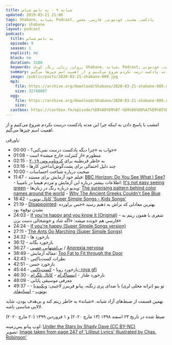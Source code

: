 ```yaml
---
title: شبانه ۹ - به نامم شناس
updated: 2019-03-21 21:00
tags: Shabane, شبانه, Podcast, پادکست, صحبت, خودمونی, فارسی, محسن
category: shabane
layout: podcast
podcast:
  title: به نامم شناس
  episode: 9
  season: 1
  explicit: no
  block: no
  duration: 3180
  keywords: روان, زبان, رنگ, کودک, Shabane, شبانه, Podcast, پادکست, صحبت, خودمونی 
  summary: امشب با پاسخ دادن به اینکه چرا این مدته پادکست درست نکردم شروع می‌کنیم و از اهمیت اسم چیزها می‌گیم.
  image: /public/posts/2020-03-21-shabane-009.jpg
  mp3: 
    file: https://archive.org/download/Shabane/2020-03-21-shabane-009.mp3
    size: 32740607
  ogg:
    file: https://archive.org/download/Shabane/2020-03-21-shabane-009.ogg
    size: 
  castbox: https://castbox.fm/episode/%D8%A8%D9%87-%D9%86%D8%A7%D9%85%D9%85-%D8%B4%D9%86%D8%A7%D8%B3-id2455693-id242600964
---
```

امشب با پاسخ دادن به اینکه چرا این مدته پادکست درست نکردم شروع می‌کنیم و از اهمیت اسم چیزها می‌گیم.

<!--more-->

پاورقی:

* 00:00 - جواب به «چرا دیگه پادکست درست نمی‌کنی؟»
* 01:08 - منظورم «از کنترلت خارج میشه» است
* 02:15 - به خاطر قرنطینه برای [کروناویروس ۲۰۱۹](https://fa.wikipedia.org/wiki/%D8%A8%DB%8C%D9%85%D8%A7%D8%B1%DB%8C_%DA%A9%D8%B1%D9%88%D9%86%D8%A7%D9%88%DB%8C%D8%B1%D9%88%D8%B3_%DB%B2%DB%B0%DB%B1%DB%B9)
* 03:16 - چند دلیل احتمالی برای پشت‌گوش‌انداختن کارها
* 10:00 - صحبت درباره شناخت احساسات
* 11:47 - فیلم خود آزمایش برای مستند: [BBC Horizon: Do You See What I See?](https://www.bbc.co.uk/programmes/b013c8tb) - اطلاعات بیشتر درباره این آزمایش و مردم هیمبا در نامیبیا: [It's not easy seeing green](https://languagelog.ldc.upenn.edu/nll/?p=17970) - ویدیو درباره رنگ در زبان‌ها: [The surprising pattern behind color names around the world](https://www.youtube.com/watch?v=gMqZR3pqMjg) - [Why The Ancient Greeks Couldn't See Blue](https://www.youtube.com/watch?v=D1-WuBbVe2E)
* 18:42 - [کانال یوتوب 'Super Simple Songs - Kids Songs'](https://www.youtube.com/channel/UCLsooMJoIpl_7ux2jvdPB-Q)
* 21:19 - [Disappointed](https://www.merriam-webster.com/dictionary/disappointed): بهترین معادلی که براش به ذهنم رسید «حس براورده نشدن توقع» بود
* 24:03 - [If you're happy and you know it (Original)](https://www.youtube.com/watch?v=71hqRT9U0wg) - شعری با همون ریتم به فارسی هم خونده میشه: «اگه شاد و خوشحالی دست بزن»
* 24:24 - [If you're happy (Super Simple Songs version)](https://www.youtube.com/watch?v=l4WNrvVjiTw)
* 27:11 - [The Ants Go Marching (Super Simple Songs)](https://www.youtube.com/watch?v=2S__fbCGwOM)
* 34:32 - بازخورد ها
* 36:12 - بازخورد یگانه
* 36:27 - [بی‌اشتهایی عصبی](https://fa.wikipedia.org/wiki/%D8%A8%DB%8C%E2%80%8C%D8%A7%D8%B4%D8%AA%D9%87%D8%A7%DB%8C%DB%8C_%D8%B9%D8%B5%D8%A8%DB%8C) / [Anorexia nervosa](https://en.wikipedia.org/wiki/Anorexia_nervosa)
* 38:49 - مقاله آزمایش: [Too Fat to Fit through the Door](https://journals.plos.org/plosone/article?id=10.1371/journal.pone.0064602)
* 42:43 - نظرات کست‌باکس
* 42:51 - بازخورد حسن
* 45:44 - بازخورد رویا - [کست‌باکس: roya gfi](https://castbox.fm/vua/14366676)
* 46:30 - بازخورد طناز - [اینستاگرام](https://www.instagram.com/tannziiiii/) - [کانال تلگرام](https://t.me/shinnotes)
* 48:09 - معرفی موسیقی پایانی
* 49:37 - تو بیو (ترانه محلی لری) با صدای پری زنگنه، پیانو فریبرز لاچینی: [ویکیپدیا](https://fa.wikipedia.org/wiki/%D8%AA%D9%88_%D8%A8%DB%8C%D9%88) - [یوتوب](https://www.youtube.com/watch?v=XXu4Y9AUpJA&list=PLflfic2qZOnFwXMG_kqBzkzPgFyC8EMqy&index=5&t=0s) - [اسپاتیفای](https://open.spotify.com/track/5lhjaWbWZMn0GzNAYldgFN)


نهمین قسمت از ضبط‌های آزاد شبانه. «شبانه» به خاطر ریتم کند و بی‌هدف بودن، شاید لالایی مناسبی باشه.

ضبط شده در تاریخ ۲۳ اسفند ۱۳۹۸ (۱۳ مارچ ۲۰۲۰) و ۱ فروردین ۱۳۹۹ (۲۰ مارچ ۲۰۲۰)

لوپ پیانو پس‌زمینه: [Under the Stars by Shady Dave (CC BY-NC)](https://freesound.org/people/ShadyDave/sounds/325108/)  
تصویر: [Image taken from page 247 of 'Lilliput Lyrics' Illustrated by Chas. Robinson'](https://www.flickr.com/photos/britishlibrary/11169835526/)
